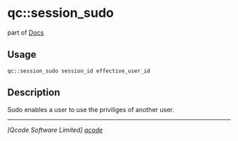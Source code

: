 qc::session_sudo
================

part of [Docs](../index.md)

Usage
-----
`qc::session_sudo session_id effective_user_id`

Description
-----------
Sudo enables a user to use the priviliges of another user.

----------------------------------
*[Qcode Software Limited] [qcode]*

[qcode]: http://www.qcode.co.uk "Qcode Software"